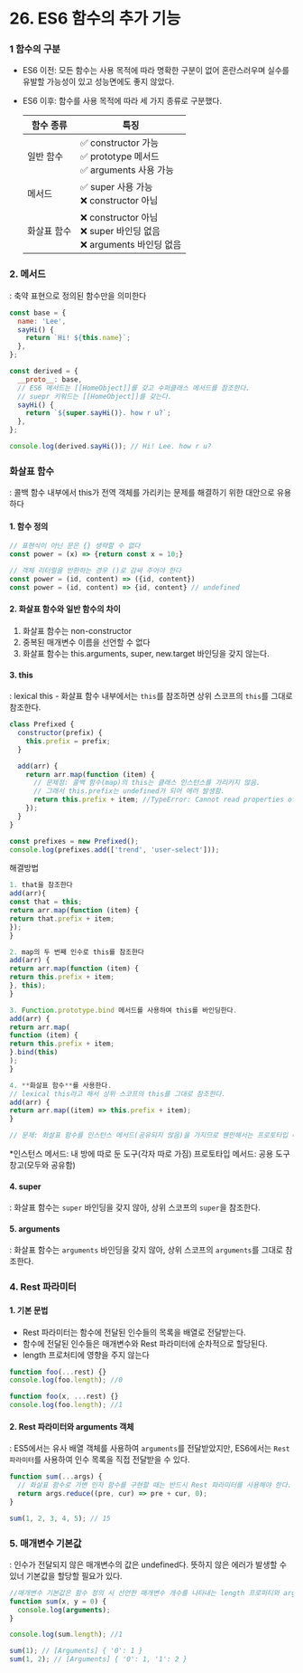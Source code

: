 # 26. ES6 함수의 추가 기능

### 1 함수의 구분

- ES6 이전: 모든 함수는 사용 목적에 따라 명확한 구분이 없어 혼란스러우며 실수를 유발할 가능성이 있고 성능면에도 좋지 않았다.
- ES6 이후: 함수를 사용 목적에 따라 세 가지 종류로 구분했다.

  | 함수 종류   | 특징                                                                        |
  | ----------- | --------------------------------------------------------------------------- |
  | 일반 함수   | ✅ constructor 가능 <br> ✅ prototype 메서드 <br> ✅ arguments 사용 가능    |
  | 메서드      | ✅ super 사용 가능 <br> ❌ constructor 아님                                 |
  | 화살표 함수 | ❌ constructor 아님 <br> ❌ super 바인딩 없음 <br> ❌ arguments 바인딩 없음 |

### 2. 메서드

: 축약 표현으로 정의된 함수만을 의미한다

```js
const base = {
  name: 'Lee',
  sayHi() {
    return `Hi! ${this.name}`;
  },
};

const derived = {
  __proto__: base,
  // ES6 메서드는 [[HomeObject]]를 갖고 수퍼클래스 메서드를 참조한다.
  // suepr 키워드는 [[HomeObject]]를 갖는다.
  sayHi() {
    return `${super.sayHi()}. how r u?`;
  },
};

console.log(derived.sayHi()); // Hi! Lee. how r u?
```

### 화살표 함수

: 콜백 함수 내부에서 this가 전역 객체를 가리키는 문제를 해결하기 위한 대안으로 유용하다

#### 1. 함수 정의

```js
// 표현식이 아닌 문은 {} 생략할 수 없다
const power = (x) => {return const x = 10;}

// 객체 리터럴을 반환하는 경우 ()로 감싸 주어야 한다
const power = (id, content) => ({id, content})
const power = (id, content) => {id, content} // undefined

```

#### 2. 화살표 함수와 일반 함수의 차이

1. 화살표 함수는 non-constructor
2. 중복된 매개변수 이름을 선언할 수 없다
3. 화살표 함수는 this.arguments, super, new.target 바인딩을 갖지 않는다.

#### 3. this

: lexical this - 화살표 함수 내부에서는 `this`를 참조하면 상위 스코프의 `this`를 그대로 참조한다.

```js
class Prefixed {
  constructor(prefix) {
    this.prefix = prefix;
  }

  add(arr) {
    return arr.map(function (item) {
      // 문제점: 콜백 함수(map)의 this는 클래스 인스턴스를 가리키지 않음.
      // 그래서 this.prefix는 undefined가 되어 에러 발생함.
      return this.prefix + item; //TypeError: Cannot read properties of undefined (reading 'prefix')
    });
  }
}

const prefixes = new Prefixed();
console.log(prefixes.add(['trend', 'user-select']));
```

해결방법

```js
1. that을 참조한다
add(arr){
const that = this;
return arr.map(function (item) {
return that.prefix + item;
});
}

2. map의 두 번째 인수로 this를 참조한다
add(arr) {
return arr.map(function (item) {
return this.prefix + item;
}, this);
}

3. Function.prototype.bind 메서드를 사용하여 this를 바인딩한다.
add(arr) {
return arr.map(
function (item) {
return this.prefix + item;
}.bind(this)
);
}

4. **화살표 함수**를 사용한다.
// lexical this라고 해서 상위 스코프의 this를 그대로 참조한다.
add(arr) {
return arr.map((item) => this.prefix + item);
}

// 문제: 화살표 함수를 인스턴스 메서드(공유되지 않음)을 가지므로 웬만해서는 프로토타입 메서드(ES6 메서드)를 사용해야 함
```

\*인스턴스 메서드: 내 방에 따로 둔 도구(각자 따로 가짐)
프로토타입 메서드: 공용 도구 창고(모두와 공유함)

#### 4. super

: 화살표 함수는 `super` 바인딩을 갖지 않아, 상위 스코프의 `super`을 참조한다.

#### 5. arguments

: 화살표 함수는 `arguments` 바인딩을 갖지 않아, 상위 스코프의 `arguments`를 그대로 참조한다.

### 4. Rest 파라미터

#### 1. 기본 문법

- Rest 파라미터는 함수에 전달된 인수들의 목록을 배열로 전달받는다.
- 함수에 전달된 인수들은 매개변수와 Rest 파라미터에 순차적으로 할당된다.
- length 프로처티에 영향을 주지 않는다

```js
function foo(...rest) {}
console.log(foo.length); //0

function foo(x, ...rest) {}
console.log(foo.length); //1
```

#### 2. Rest 파라미터와 arguments 객체

: ES5에서는 유사 배열 객체를 사용하여 `arguments`를 전달받았지만, ES6에서는 `Rest 파라미터`를 사용하여 인수 목록을 직접 전달받을 수 있다.

```js
function sum(...args) {
  // 화살표 함수로 가변 인자 함수를 구현할 때는 반드시 Rest 파라미터를 사용해야 한다.
  return args.reduce((pre, cur) => pre + cur, 0);
}

sum(1, 2, 3, 4, 5); // 15
```

### 5. 매개변수 기본값

: 인수가 전달되지 않은 매개변수의 값은 undefined다. 뜻하지 않은 에러가 발생할 수 있너 기본값을 할당할 필요가 있다.

```js
//매개변수 기본값은 함수 정의 시 선언한 매개변수 개수를 나타내는 length 프로퍼티와 arguments 객체에 아무런 영향을 주지 않는다
function sum(x, y = 0) {
  console.log(arguments);
}

console.log(sum.length); //1

sum(1); // [Arguments] { '0': 1 }
sum(1, 2); // [Arguments] { '0': 1, '1': 2 }
```
